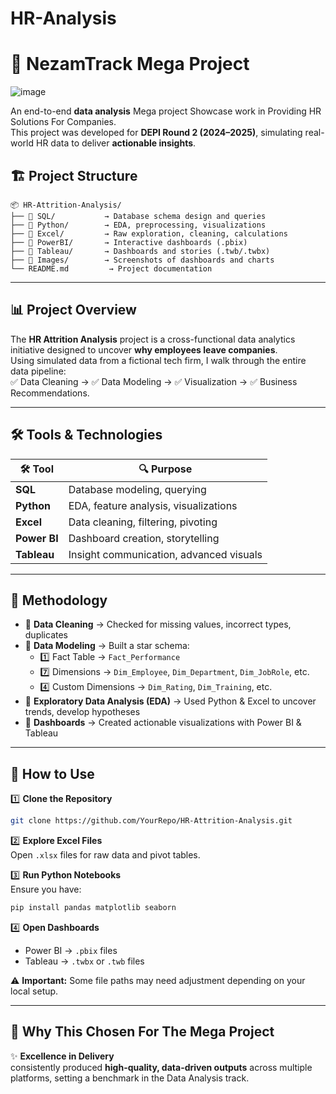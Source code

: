 # HR-Analysis

# 🚀 **NezamTrack Mega Project**
![image](https://github.com/user-attachments/assets/8f6a0a90-6f00-4a48-9d45-a9d012ab9daf)

An end-to-end **data analysis** Mega project Showcase work in Providing HR Solutions For Companies.  
This project was developed for **DEPI Round 2 (2024–2025)**, simulating real-world HR data to deliver **actionable insights**.


## 🏗 **Project Structure**

```plaintext
📦 HR-Attrition-Analysis/
├── 📂 SQL/           → Database schema design and queries
├── 📂 Python/        → EDA, preprocessing, visualizations
├── 📂 Excel/         → Raw exploration, cleaning, calculations
├── 📂 PowerBI/       → Interactive dashboards (.pbix)
├── 📂 Tableau/       → Dashboards and stories (.twb/.twbx)
├── 📂 Images/        → Screenshots of dashboards and charts
└── README.md         → Project documentation
```

---

## 📊 **Project Overview**

The **HR Attrition Analysis** project is a cross-functional data analytics initiative designed to uncover **why employees leave companies**.  
Using simulated data from a fictional tech firm, I walk through the entire data pipeline:  
✅ Data Cleaning → ✅ Data Modeling → ✅ Visualization → ✅ Business Recommendations.

---

## 🛠 **Tools & Technologies**

| 🛠 Tool       | 🔍 Purpose                                    |
|--------------|---------------------------------------------|
| **SQL**      | Database modeling, querying                 |
| **Python**   | EDA, feature analysis, visualizations       |
| **Excel**    | Data cleaning, filtering, pivoting          |
| **Power BI** | Dashboard creation, storytelling            |
| **Tableau**  | Insight communication, advanced visuals     |

---

## 🧪 **Methodology**

- 🔹 **Data Cleaning** → Checked for missing values, incorrect types, duplicates  
- 🔹 **Data Modeling** → Built a star schema:
  - 1️⃣ Fact Table → `Fact_Performance`  
  - 7️⃣ Dimensions → `Dim_Employee`, `Dim_Department`, `Dim_JobRole`, etc.  
  - 4️⃣ Custom Dimensions → `Dim_Rating`, `Dim_Training`, etc.
- 🔹 **Exploratory Data Analysis (EDA)** → Used Python & Excel to uncover trends, develop hypotheses  
- 🔹 **Dashboards** → Created actionable visualizations with Power BI & Tableau

---

## 📂 **How to Use**

1️⃣ **Clone the Repository**  
```bash
git clone https://github.com/YourRepo/HR-Attrition-Analysis.git
```

2️⃣ **Explore Excel Files**  
Open `.xlsx` files for raw data and pivot tables.

3️⃣ **Run Python Notebooks**  
Ensure you have:
```bash
pip install pandas matplotlib seaborn
```

4️⃣ **Open Dashboards**  
- Power BI → `.pbix` files  
- Tableau → `.twbx` or `.twb` files

⚠ **Important:** Some file paths may need adjustment depending on your local setup.

---

## 🌟 **Why This Chosen For The Mega Project**

✨ **Excellence in Delivery**  
consistently produced **high-quality, data-driven outputs** across multiple platforms, setting a benchmark in the Data Analysis track.
